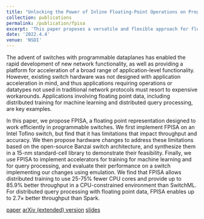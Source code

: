 ```yaml
---
title: "Unlocking the Power of Inline Floating-Point Operations on Programmable Switches"
collection: publications
permalink: /publication/fpisa
excerpt: 'This paper proposes a versatile and flexible approach for floating-point number representation, storage, and operations in modern RMT-based programmable switches, which can benefit a wide range of distributed applications, including distributed training and database query. [paper](https://www.usenix.org/conference/nsdi22/presentation/yuan) [arXiv (extended) version](https://arxiv.org/abs/2112.06095) [slides](https://YifanYuan3.github.io/files/fpisa.pptx)'
date: '2022.4.4'
venue: 'NSDI'
---
```

The advent of switches with programmable dataplanes has enabled the rapid development of new network functionality, as well as providing a platform for acceleration of a broad range of application-level functionality. However, existing switch hardware was not designed with application acceleration in mind, and thus applications requiring operations or datatypes not used in traditional network protocols must resort to expensive workarounds. Applications involving floating point data, including distributed training for machine learning and distributed query processing, are key examples.

In this paper, we propose FPISA, a floating point representation designed to work efficiently in programmable switches. We first implement FPISA on an Intel Tofino switch, but find that it has limitations that impact throughput and accuracy. We then propose hardware changes to address these limitations based on the open-source Banzai switch architecture, and synthesize them in a 15-nm standard-cell library to demonstrate their feasibility. Finally, we use FPISA to implement accelerators for training for machine learning and for query processing, and evaluate their performance on a switch implementing our changes using emulation. We find that FPISA allows distributed training to use 25-75% fewer CPU cores and provide up to 85.9% better throughput in a CPU-constrained environment than SwitchML. For distributed query processing with floating point data, FPISA enables up to 2.7× better throughput than Spark.

[paper](https://www.usenix.org/conference/nsdi22/presentation/yuan) 
[arXiv (extended) version](https://arxiv.org/abs/2112.06095) 
[slides](https://YifanYuan3.github.io/files/fpisa.pptx)